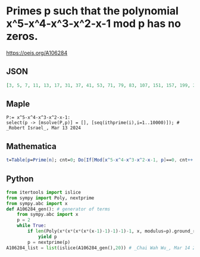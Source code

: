 # Primes p such that the polynomial x^5\-x^4\-x^3\-x^2\-x\-1 mod p has no zeros\.
https://oeis.org/A106284
## JSON
```JSON
[3, 5, 7, 11, 13, 17, 31, 37, 41, 53, 71, 79, 83, 107, 151, 157, 199, 229, 233, 239, 241, 257, 263, 277, 281, 311, 317, 331, 337, 379, 389, 409, 431, 433, 463, 467, 521, 523, 541, 547, 557, 563, 571, 577, 607, 631, 659, 677, 727, 769, 787, 809, 827, 839, 853]
```
## Maple
```Maple
P:= x^5-x^4-x^3-x^2-x-1:
select(p -> [msolve(P,p)] = [], [seq(ithprime(i),i=1..10000)]); # _Robert Israel_, Mar 13 2024
```
## Mathematica
```Mathematica
t=Table[p=Prime[n]; cnt=0; Do[If[Mod[x^5-x^4-x^3-x^2-x-1, p]==0, cnt++ ], {x, 0, p-1}]; cnt, {n, 200}];Prime[Flatten[Position[t, 0]]]
```
## Python
```Python
from itertools import islice
from sympy import Poly, nextprime
from sympy.abc import x
def A106284_gen(): # generator of terms
    from sympy.abc import x
    p = 2
    while True:
        if len(Poly(x*(x*(x*(x*(x-1)-1)-1)-1)-1, x, modulus=p).ground_roots())==0:
            yield p
        p = nextprime(p)
A106284_list = list(islice(A106284_gen(),20)) # _Chai Wah Wu_, Mar 14 2024
```
